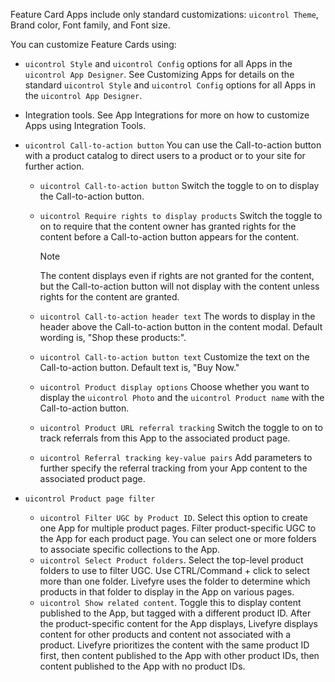 ---
---

<a id="section_uds_gzm_5y"></a>

<!-- r_feature_card_customization.dita -->
Feature Card Apps include only standard customizations: `uicontrol Theme`, Brand color, Font family, and Font size.

You can customize Feature Cards using:

* `uicontrol Style` and `uicontrol Config` options for all Apps in the `uicontrol App Designer`. See Customizing Apps for details on the standard `uicontrol Style` and `uicontrol Config` options for all Apps in the `uicontrol App Designer`.
* Integration tools. See App Integrations for more on how to customize Apps using Integration Tools.
* `uicontrol Call-to-action button`
  You can use the Call-to-action button with a product catalog to direct users to a product or to your site for further action.
  
    * `uicontrol Call-to-action button`
      Switch the toggle to on to display the Call-to-action button.
      
      
    * `uicontrol Require rights to display products`
      Switch the toggle to on to require that the content owner has granted rights for the content before a Call-to-action button appears for the content.
      
      >[!NOTE]
      >
      >The content displays even if rights are not granted for the content, but the Call-to-action button will not display with the content unless rights for the content are granted.
      
    * `uicontrol Call-to-action header text`
      The words to display in the header above the Call-to-action button in the content modal. Default wording is, "Shop these products:".
      
      
    * `uicontrol Call-to-action button text`
      Customize the text on the Call-to-action button. Default text is, "Buy Now."
      
      
    * `uicontrol Product display options`
      Choose whether you want to display the `uicontrol Photo` and the `uicontrol Product name` with the Call-to-action button.
      
      
    * `uicontrol Product URL referral tracking`
      Switch the toggle to on to track referrals from this App to the associated product page.
      
      
    * `uicontrol Referral tracking key-value pairs`
      Add parameters to further specify the referral tracking from your App content to the associated product page.
      
      
  
* `uicontrol Product page filter`
    * `uicontrol Filter UGC by Product ID`. Select this option to create one App for multiple product pages. Filter product-specific UGC to the App for each product page. You can select one or more folders to associate specific collections to the App.
    * `uicontrol Select Product folders`. Select the top-level product folders to use to filter UGC. Use CTRL/Command + click to select more than one folder. Livefyre uses the folder to determine which products in that folder to display in the App on various pages.
    * `uicontrol Show related content`. Toggle this to display content published to the App, but tagged with a different product ID. After the product-specific content for the App displays, Livefyre displays content for other products and content not associated with a product. Livefyre prioritizes the content with the same product ID first, then content published to the App with other product IDs, then content published to the App with no product IDs.
  
